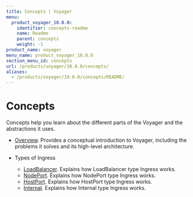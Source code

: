 ```yaml
---
title: Concepts | Voyager
menu:
  product_voyager_10.0.0:
    identifier: concepts-readme
    name: Readme
    parent: concepts
    weight: -1
product_name: voyager
menu_name: product_voyager_10.0.0
section_menu_id: concepts
url: /products/voyager/10.0.0/concepts/
aliases:
  - /products/voyager/10.0.0/concepts/README/
---
```

# Concepts

Concepts help you learn about the different parts of the Voyager and the abstractions it uses.

- [Overview](/products/voyager/10.0.0/concepts/overview). Provides a conceptual introduction to Voyager, including the problems it solves and its high-level architecture.

- Types of Ingress
  - [LoadBalancer](/products/voyager/10.0.0/concepts/ingress-types/loadbalancer). Explains how LoadBalancer type Ingress works.
  - [NodePort](/products/voyager/10.0.0/concepts/ingress-types/nodeport). Explains how NodePort type Ingress works.
  - [HostPort](/products/voyager/10.0.0/concepts/ingress-types/hostport). Explains how HostPort type Ingress works.
  - [Internal](/products/voyager/10.0.0/concepts/ingress-types/internal). Explains how Internal type Ingress works.
